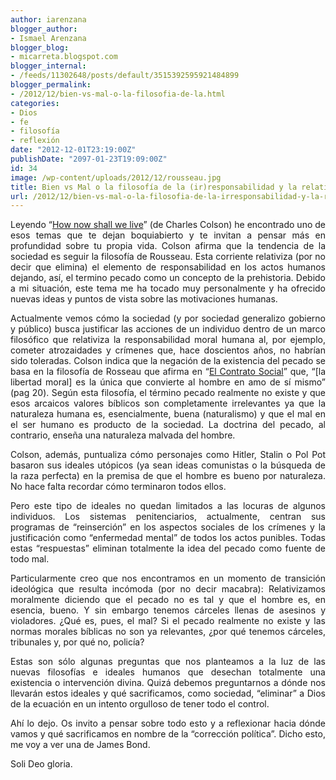```yaml
---
author: iarenzana
blogger_author:
- Ismael Arenzana
blogger_blog:
- micarreta.blogspot.com
blogger_internal:
- /feeds/11302648/posts/default/3515392595921484899
blogger_permalink:
- /2012/12/bien-vs-mal-o-la-filosofia-de-la.html
categories:
- Dios
- fe
- filosofía
- reflexión
date: "2012-12-01T23:19:00Z"
publishDate: "2097-01-23T19:09:00Z"
id: 34
image: /wp-content/uploads/2012/12/rousseau.jpg
title: Bien vs Mal o la filosofía de la (ir)responsabilidad y la relativización moral
url: /2012/12/bien-vs-mal-o-la-filosofia-de-la-irresponsabilidad-y-la-relativizacion-moral/
---
```

<p style="text-align: justify;">
  Leyendo &#8220;<a href="http://www.amazon.com/How-Now-Shall-We-Live/dp/0842318089/ref=wl_it_dp_o_pdT1_S_nC?ie=UTF8&colid=3B3EEZSZSHAN8&coliid=I143IUK4GWPCB9">How now shall we live</a>&#8221; (de Charles Colson) he encontrado uno de esos temas que te dejan boquiabierto y te invitan a pensar más en profundidad sobre tu propia vida. Colson afirma que la tendencia de la sociedad es seguir la filosofía de Rousseau. Esta corriente relativiza (por no decir que elimina) el elemento de responsabilidad en los actos humanos dejando, así, el termino pecado como un concepto de la prehistoria. Debido a mi situación, este tema me ha tocado muy personalmente y ha ofrecido nuevas ideas y puntos de vista sobre las motivaciones humanas.
</p>

<p style="text-align: justify;">
  Actualmente vemos cómo la sociedad (y por sociedad generalizo gobierno y público) busca justificar las acciones de un individuo dentro de un marco filosófico que relativiza la responsabilidad moral humana al, por ejemplo, cometer atrozaidades y crímenes que, hace doscientos años, no habrían sido toleradas. Colson indica que la negación de la existencia del pecado se basa en la filosofía de Rosseau que afirma en &#8220;<a href="http://es.wikipedia.org/wiki/El_contrato_social">El Contrato Social</a>&#8221; que, &#8220;[la libertad moral] es la única que convierte al hombre en amo de sí mismo&#8221; (pag 20). Según esta filosofía, el término pecado realmente no existe y que esos arcaicos valores bíblicos son completamente irrelevantes ya que la naturaleza humana es, esencialmente, buena <span style="text-align: justify;">(naturalismo) </span>y que el mal en el ser humano es producto de la sociedad. La doctrina del pecado, al contrario, enseña una naturaleza malvada del hombre.
</p>

<p style="text-align: justify;">
  <img loading="lazy" style="float: left;" src="https://arenzana.org/wp-content/uploads/2012/12/rousseau.jpg" alt="" width="" height="" border="0" />
</p>

<p style="text-align: justify;">
  Colson, además, puntualiza cómo personajes como Hitler, Stalin o Pol Pot basaron sus ideales utópicos (ya sean ideas comunistas o la búsqueda de la raza perfecta) en la premisa de que el hombre es bueno por naturaleza. No hace falta recordar cómo terminaron todos ellos.
</p>

<p style="text-align: justify;">
  Pero este tipo de ideales no quedan limitados a las locuras de algunos individuos. Los sistemas penitenciarios, actualmente, centran sus programas de &#8220;reinserción&#8221; en los aspectos sociales de los crímenes y la justificación como &#8220;enfermedad mental&#8221; de todos los actos punibles. Todas estas &#8220;respuestas&#8221; eliminan totalmente la idea del pecado como fuente de todo mal.
</p>

<p style="text-align: justify;">
  Particularmente creo que nos encontramos en un momento de transición ideológica que resulta incómoda (por no decir macabra): Relativizamos moralmente diciendo que el pecado no es tal y que el hombre es, en esencia, bueno. Y sin embargo tenemos cárceles llenas de asesinos y violadores. ¿Qué es, pues, el mal? Si el pecado realmente no existe y las normas morales bíblicas no son ya relevantes, ¿por qué tenemos cárceles, tribunales y, por qué no, policía?
</p>

<p style="text-align: justify;">
  Estas son sólo algunas preguntas que nos planteamos a la luz de las nuevas filosofías e ideales humanos que desechan totalmente una existencia o intervención divina. Quizá debemos preguntarnos a dónde nos llevarán estos ideales y qué sacrificamos, como sociedad, &#8220;eliminar&#8221; a Dios de la ecuación en un intento orgulloso de tener todo el control.
</p>

<p style="text-align: justify;">
  Ahí lo dejo. Os invito a pensar sobre todo esto y a reflexionar hacia dónde vamos y qué sacrificamos en nombre de la &#8220;corrección política&#8221;. Dicho esto, me voy a ver una de James Bond.
</p>

<p style="text-align: justify;">
  Soli Deo gloria.
</p>
